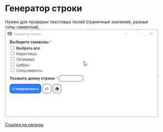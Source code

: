 # Генератор строки

Нужен для проверки текстовых полей (граничные значения, разные типы символов).
![](/example.gif)

[Ссылка на релизы](https://github.com/vladsolovev653/string-generator/releases)
